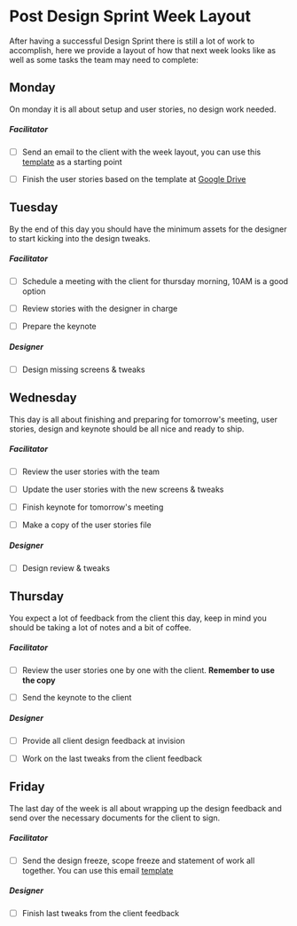 # Post Design Sprint Week Layout



After having a successful Design Sprint there is still a lot of work to accomplish, here we provide a layout of how that next week looks like as well as some tasks the team may need to complete:



## Monday

On monday it is all about setup and user stories, no design work needed.



##### Facilitator

- [ ] Send an email to the client with the week layout, you can use this [template](POST_SPRINT_WEEK_LAYOUT_EMAIL_TEMPLATE.md) as a starting point
- [ ] Finish the user stories based on the template at [Google Drive](https://docs.google.com/document/d/13N8fK9W-eVQg1NnVxgKlWZhIEr7Vzrp18DROcK4UlS4/edit)



## Tuesday

By the end of this day you should have the minimum assets for the designer to start kicking into the design tweaks.



##### Facilitator

- [ ] Schedule a meeting with the client for thursday morning, 10AM is a good option

- [ ] Review stories with the designer in charge

- [ ] Prepare the keynote​


##### Designer

- [ ] Design missing screens & tweaks



## Wednesday

This day is all about finishing and preparing for tomorrow's meeting, user stories, design and keynote should be all nice and ready to ship.



##### Facilitator

- [ ] Review the user stories with the team

- [ ] Update the user stories with the new screens & tweaks

- [ ] Finish keynote for tomorrow's meeting

- [ ] Make a copy of the user stories file


##### Designer

- [ ] Design review & tweaks



## Thursday

You expect a lot of feedback from the client this day, keep in mind you should be taking a lot of notes and a bit of coffee. 



##### Facilitator

- [ ] Review the user stories one by one with the client. **Remember to use the copy**

- [ ] Send the keynote to the client


##### Designer

- [ ] Provide all client design feedback at invision
- [ ] Work on the last tweaks from the client feedback



## Friday

The last day of the week is all about wrapping up the design feedback and send over the necessary documents for the client to sign.



##### Facilitator

- [ ] Send the design freeze, scope freeze and statement of work all together. You can use this email [template](FREEZE_EMAIL_TEMPLATE.md) ​


##### Designer

- [ ] Finish last tweaks from the client feedback